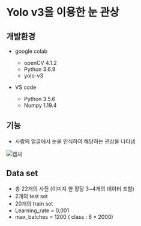 # Yolo v3을 이용한 눈 관상

## 개발환경
- google colab
  - openCV 4.1.2
  - Python 3.6.9
  - yolo-v3
 
- VS code 
  - Python 3.5.6
  - Numpy 1.19.4
 


## 기능  
- 사람의 얼굴에서 눈을 인식하여 해당하는 관상을 나타냄

![캡처](https://user-images.githubusercontent.com/78400774/107000900-03d1c300-67cc-11eb-884c-86668a63c80c.PNG)


## Data set
- 총 22개의 사진 (이미지 한 장당 3~4개의 데이터 포함)
- 2개의 test set
- 20개의 train set
- Learning_rate = 0,001
- max_batches = 1200 ( class : 6 * 2000)

